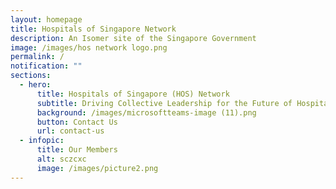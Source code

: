 ```yaml
---
layout: homepage
title: Hospitals of Singapore Network
description: An Isomer site of the Singapore Government
image: /images/hos network logo.png
permalink: /
notification: ""
sections:
  - hero:
      title: Hospitals of Singapore (HOS) Network
      subtitle: Driving Collective Leadership for the Future of Hospitals in Singapore
      background: /images/microsoftteams-image (11).png
      button: Contact Us
      url: contact-us
  - infopic:
      title: Our Members
      alt: sczcxc
      image: /images/picture2.png
---
```

